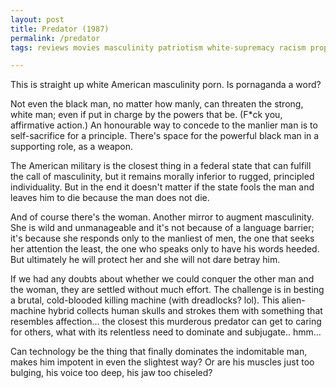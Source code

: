 ```yaml
---
layout: post
title: Predator (1987)
permalink: /predator
tags: reviews movies masculinity patriotism white-supremacy racism propaganda

---
```


This is straight up white American masculinity porn.
Is pornaganda a word?
<!--more-->

Not even the black man, no matter how manly, can threaten the strong, white man; even if put in charge by the powers that be.
(F*ck you, affirmative action.)
An honourable way to concede to the manlier man is to self-sacrifice for a principle.
There's space for the powerful black man in a supporting role, as a weapon.

The American military is the closest thing in a federal state that can fulfill the call of masculinity, but it remains morally inferior to rugged, principled individuality.
But in the end it doesn't matter if the state fools the man and leaves him to die because the man does not die.

And of course there's the woman.
Another mirror to augment masculinity.
She is wild and unmanageable and it's not because of a language barrier; it's because she responds only to the manliest of men, the one that seeks her attention the least, the one who speaks only to have his words heeded.
But ultimately he will protect her and she will not dare betray him.

If we had any doubts about whether we could conquer the other man and the woman, they are settled without much effort.
The challenge is in besting a brutal, cold-blooded killing machine (with dreadlocks? lol).
This alien-machine hybrid collects human skulls and strokes them with something that resembles affection...
the closest this murderous predator can get to caring for others, what with its relentless need to dominate and subjugate..
hmm...

Can technology be the thing that finally dominates the indomitable man, makes him impotent in even the slightest way?
Or are his muscles just too bulging, his voice too deep, his jaw too chiseled?